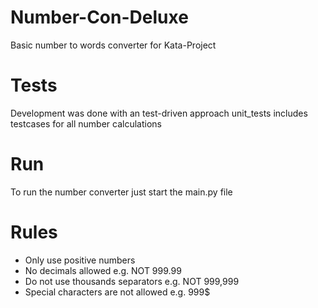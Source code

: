 # Number-Con-Deluxe
Basic number to words converter for Kata-Project

# Tests
Development was done with an test-driven approach
unit_tests includes testcases for all number calculations

# Run
To run the number converter just start the main.py file

# Rules
- Only use positive numbers
- No decimals allowed e.g. NOT 999.99
- Do not use thousands separators e.g. NOT 999,999
- Special characters are not allowed e.g. 999$
